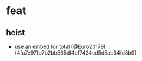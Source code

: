 # feat

## heist

* use an embed for total (@Euro20179) (4fa7e97fb7b2bb565df4bf7424ed5d5ab34fd8b0)


